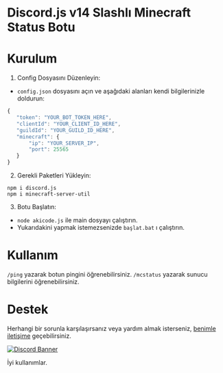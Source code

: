 # Discord.js v14 Slashlı Minecraft Status Botu

# Kurulum
1. Config Dosyasını Düzenleyin:
 * ``config.json`` dosyasını açın ve aşağıdaki alanları kendi bilgilerinizle doldurun:
 ```js
{
    "token": "YOUR_BOT_TOKEN_HERE",
    "clientId": "YOUR_CLIENT_ID_HERE",
    "guildId": "YOUR_GUILD_ID_HERE",
    "minecraft": {
        "ip": "YOUR_SERVER_IP",
        "port": 25565
    }
}
```

2. Gerekli Paketleri Yükleyin:
```
npm i discord.js
npm i minecraft-server-util
```

3. Botu Başlatın:

- ``node akicode.js`` ile main dosyayı çalıştırın.
- Yukarıdakini yapmak istemezsenizde ``başlat.bat`` ı çalıştırın.

# Kullanım
``/ping`` yazarak botun pingini öğrenebilirsiniz.
``/mcstatus`` yazarak sunucu bilgilerini öğrenebilirsiniz. 

# Destek
Herhangi bir sorunla karşılaşırsanız veya yardım almak isterseniz, [benimle iletişime](https://discord.com/users/337545269845688361) geçebilirsiniz.


[![Discord Banner](https://api.weblutions.com/discord/invite/bdfd/)](https://discord.gg/bdfd)

İyi kullanımlar.
